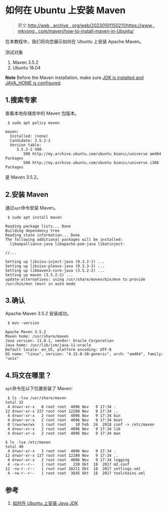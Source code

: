# 如何在 Ubuntu 上安装 Maven

> 原文:[http://web . archive . org/web/20230101150211/https://www . mkyong . com/maven/how-to-install-maven-in-Ubuntu/](http://web.archive.org/web/20230101150211/https://www.mkyong.com/maven/how-to-install-maven-in-ubuntu/)

在本教程中，我们将向您展示如何在 Ubuntu 上安装 Apache Maven。

测试对象

1.  Maven 3.5.2
2.  Ubuntu 18.04

**Note**
Before the Maven installation, make sure [JDK is installed and JAVA_HOME is configured](http://web.archive.org/web/20220719083042/http://www.mkyong.com/java/how-to-install-java-jdk-on-ubuntu-linux/).

## 1.搜索专家

查看本地存储库中的 Maven 包版本。

```
 $ sudo apt policy maven

maven:
  Installed: (none)
  Candidate: 3.5.2-2
  Version table:
     3.5.2-2 500
        500 http://my.archive.ubuntu.com/ubuntu bionic/universe amd64 Packages
        500 http://my.archive.ubuntu.com/ubuntu bionic/universe i386 Packages 
```

是 Maven 3.5.2。

## 2.安装 Maven

通过`apt`命令安装 Maven。

```
 $ sudo apt install maven

Reading package lists... Done
Building dependency tree       
Reading state information... Done
The following additional packages will be installed:
  libaopalliance-java libapache-pom-java libatinject-

//...

Setting up libsisu-inject-java (0.3.2-2) ...
Setting up libsisu-plexus-java (0.3.3-3) ...
Setting up libmaven3-core-java (3.5.2-2) ...
Setting up maven (3.5.2-2) ...
update-alternatives: using /usr/share/maven/bin/mvn to provide /usr/bin/mvn (mvn) in auto mode 
```

## 3.确认

Apache Maven 3.5.2 安装成功。

```
 $ mvn -version

Apache Maven 3.5.2
Maven home: /usr/share/maven
Java version: 11.0.1, vendor: Oracle Corporation
Java home: /usr/lib/jvm/java-11-oracle
Default locale: en_US, platform encoding: UTF-8
OS name: "linux", version: "4.15.0-38-generic", arch: "amd64", family: "unix" 
```

## 4.玛文在哪里？

`apt`命令在以下位置安装了 Maven:

```
 $ ls -lsa /usr/share/maven
total 32
 4 drwxr-xr-x   6 root root  4096 Nov   9 17:34 .
12 drwxr-xr-x 227 root root 12288 Nov   9 17:34 ..
 4 drwxr-xr-x   2 root root  4096 Nov   9 17:34 bin
 4 drwxr-xr-x   2 root root  4096 Nov   9 17:34 boot
 0 lrwxrwxrwx   1 root root    10 Feb  24  2018 conf -> /etc/maven
 4 drwxr-xr-x   2 root root  4096 Nov   9 17:34 lib
 4 drwxr-xr-x   2 root root  4096 Nov   9 17:34 man

$ ls -lsa /etc/maven
total 40
 4 drwxr-xr-x   3 root root  4096 Nov   9 17:34 .
12 drwxr-xr-x 127 root root 12288 Nov   9 17:34 ..
 4 drwxr-xr-x   2 root root  4096 Nov   9 17:34 logging
 4 -rw-r--r--   1 root root   220 Okt  18  2017 m2.conf
12 -rw-r--r--   1 root root 10211 Okt  18  2017 settings.xml
 4 -rw-r--r--   1 root root  3645 Okt  18  2017 toolchains.xml 
```

## 参考

1.  [如何在 Ubuntu 上安装 Java JDK](http://web.archive.org/web/20220719083042/http://www.mkyong.com/java/how-to-install-java-jdk-on-ubuntu-linux/)

<input type="hidden" id="mkyong-current-postId" value="2105">